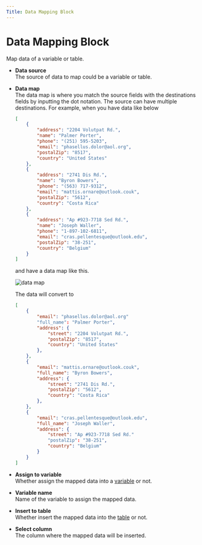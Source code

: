```yaml
---
Title: Data Mapping Block
---
```


# Data Mapping Block

Map data of a variable or table.

- **Data source** <br>
	The source of data to map could be a variable or table.

- **Data map** <br>
	The data map is where you match the source fields with the destinations fields by inputting the dot notation. The source can have multiple destinations. For example, when you have data like below
	```json
	[
		{
			"address": "2204 Volutpat Rd.",
			"name": "Palmer Porter",
			"phone": "(251) 595-5203",
			"email": "phasellus.dolor@aol.org",
			"postalZip": "8517",
			"country": "United States"
		},
		{
			"address": "2741 Dis Rd.",
			"name": "Byron Bowers",
			"phone": "(563) 717-9312",
			"email": "mattis.ornare@outlook.couk",
			"postalZip": "5612",
			"country": "Costa Rica"
		},
		{
			"address": "Ap #923-7718 Sed Rd.",
			"name": "Joseph Waller",
			"phone": "1-897-102-6811",
			"email": "cras.pellentesque@outlook.edu",
			"postalZip": "38-251",
			"country": "Belgium"
		}
	]
	```
	and have a data map like this.

	![data map](https://res.cloudinary.com/chat-story/image/upload/v1657086347/automa/Screenshot_2022-07-06_134530_pyuvbm.png)

	The data will convert to
	```json
	[
		{
			"email": "phasellus.dolor@aol.org"
			"full_name": "Palmer Porter",
			"address": {
				"street": "2204 Volutpat Rd.",
				"postalZip": "8517",
				"country": "United States"
			},
		},
		{
			"email": "mattis.ornare@outlook.couk",
			"full_name": "Byron Bowers",
			"address": {
				"street": "2741 Dis Rd.",
				"postalZip": "5612",
				"country": "Costa Rica"
			},
		},
		{
			"email": "cras.pellentesque@outlook.edu",
			"full_name": "Joseph Waller",
			"address": {
				"street": "Ap #923-7718 Sed Rd."
				"postalZip": "38-251",
				"country": "Belgium"
			}
		}
	]
	```

- **Assign to variable** <br>
	Whether assign the mapped data into a [variable](/api-reference/variables.md) or not.

- **Variable name** <br>
	Name of the variable to assign the mapped data.

- **Insert to table** <br>
	Whether insert the mapped data into the [table](/api-reference/table.md) or not.

- **Select column** <br>
	The column where the mapped data will be inserted.